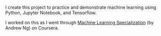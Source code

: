 I create this project to practice and demonstrate machine learning using Python, Jupyter Notebook, and Tensorflow.

I worked on this as I went through [Machine Learning Specialization](https://www.coursera.org/specializations/machine-learning-introduction) (by Andrew Ng) on Coursera.